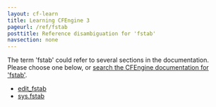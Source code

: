 ```yaml
---
layout: cf-learn
title: Learning CFEngine 3
pageurl: /ref/fstab
posttitle: Reference disambiguation for 'fstab'
navsection: none
---
```


The term 'fstab' could refer to several sections in the documentation. Please choose one below, or
[search the CFEngine documentation for 'fstab'](http://cfengine.com/docs/3.5/search.html?q=fstab).

- [edit_fstab](http://cfengine.com/docs/3.5/reference-promise-types-storage.html#edit_fstab)
- [sys.fstab](http://cfengine.com/docs/3.5/reference-special-variables-context-sys.html#sys-fstab)
